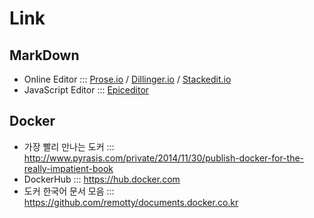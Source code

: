 # Link

## MarkDown
* Online Editor ::: [Prose.io](http://prose.io) / [Dillinger.io](http://dillinger.io) / [Stackedit.io](https://stackedit.io)
* JavaScript Editor ::: [Epiceditor](http://epiceditor.com/)

## Docker
* 가장 빨리 만나는 도커 ::: http://www.pyrasis.com/private/2014/11/30/publish-docker-for-the-really-impatient-book
* DockerHub ::: https://hub.docker.com
* 도커 한국어 문서 모음 ::: https://github.com/remotty/documents.docker.co.kr